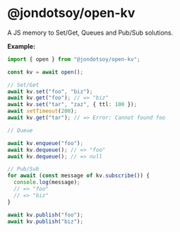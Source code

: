 # @jondotsoy/open-kv

A JS memory to Set/Get, Queues and Pub/Sub solutions.

**Example:**

```ts
import { open } from "@jondotsoy/open-kv";

const kv = await open();

// Set/Get
await kv.set("foo", "biz");
await kv.get("foo"); // => "biz"
await kv.set("tar", "zaz", { ttl: 100 });
await setTimeout(200);
await kv.get("tar"); // => Error: Cannot found foo

// Queue

await kv.enqueue("foo");
await kv.dequeue(); // => "foo"
await kv.dequeue(); // => null

// Pub/Sub
for await (const message of kv.subscribe()) {
  console.log(message);
  // => "foo"
  // => "biz"
}

await kv.publish("foo");
await kv.publish("biz");
```
